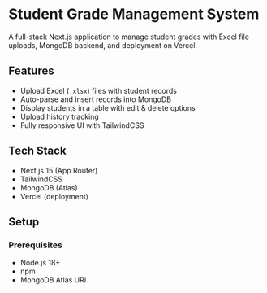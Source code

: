 # Student Grade Management System

A full-stack Next.js application to manage student grades with Excel file uploads, MongoDB backend, and deployment on Vercel.

## Features
- Upload Excel (`.xlsx`) files with student records
- Auto-parse and insert records into MongoDB
- Display students in a table with edit & delete options
- Upload history tracking
- Fully responsive UI with TailwindCSS

## Tech Stack
- Next.js 15 (App Router)
- TailwindCSS
- MongoDB (Atlas)
- Vercel (deployment)

## Setup

### Prerequisites
- Node.js 18+
- npm
- MongoDB Atlas URI
